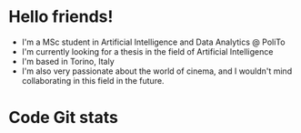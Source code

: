 # Hello friends!

* I'm a MSc student in Artificial Intelligence and Data Analytics @ PoliTo
* I'm currently looking for a thesis in the field of Artificial Intelligence
* I'm based in Torino, Italy
* I'm also very passionate about the world of cinema, and I wouldn't mind collaborating in this field in the future.

# Code Git stats
